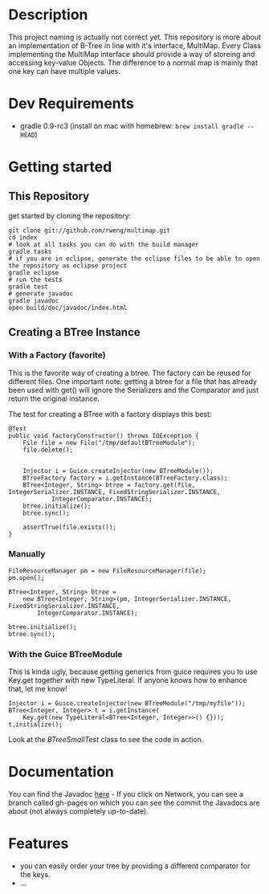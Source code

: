 # Description

This project naming is actually not correct yet.
This repository is more about an implementation of B-Tree in line with it's interface, MultiMap.
Every Class implementing the MultiMap interface should provide a way of storeing and accessing key-value Objects.
The difference to a normal map is mainly that one key can have multiple values.

# Dev Requirements

- gradle 0.9-rc3 (install on mac with homebrew: `brew install gradle --HEAD`)

# Getting started

## This Repository

get started by cloning the repository:

    git clone git://github.com/rweng/multimap.git
    cd index
    # look at all tasks you can do with the build manager
    gradle tasks
    # if you are in eclipse, generate the eclipse files to be able to open the repository as eclipse project
    gradle eclipse
    # run the tests
    gradle test
    # generate javadoc
    gradle javadoc
    open build/doc/javadoc/index.html

## Creating a BTree Instance

### With a Factory (favorite)

This is the favorite way of creating a btree. The factory can be reused for different files.
One important note: getting a btree for a file that has already been used with get() will ignore
the Serializers and the Comparator and just return the original instance.

The test for creating a BTree with a factory displays this best:

    @Test
	public void factoryConstructor() throws IOException {
		File file = new File("/tmp/defaultBTreeModule");
		file.delete();


		Injector i = Guice.createInjector(new BTreeModule());
		BTreeFactory factory = i.getInstance(BTreeFactory.class);
		BTree<Integer, String> btree = factory.get(file, IntegerSerializer.INSTANCE, FixedStringSerializer.INSTANCE,
				IntegerComparator.INSTANCE);
		btree.initialize();
		btree.sync();

		assertTrue(file.exists());
	}

### Manually

    FileResourceManager pm = new FileResourceManager(file);
	pm.open();

	BTree<Integer, String> btree =
		new BTree<Integer, String>(pm, IntegerSerializer.INSTANCE, FixedStringSerializer.INSTANCE,
	        IntegerComparator.INSTANCE);

    btree.initialize();
    btree.sync();

### With the Guice BTreeModule

This is kinda ugly, because getting generics from guice requires you to use Key.get together with new TypeLiteral.
If anyone knows how to enhance that, let me know!

    Injector i = Guice.createInjector(new BTreeModule("/tmp/myfile"));
    BTree<Integer, Integer> t = i.getInstance(
        Key.get(new TypeLiteral<BTree<Integer, Integer>>() {}));
    t.initialize();

Look at the *BTreeSmallTest* class to see the code in action.

# Documentation

You can find the Javadoc [here](http://rweng.github.com/multimap/doc/) -
If you click on Network, you can see a branch called gh-pages on which you can see the commit the Javadocs are about (not always completely up-to-date).

# Features

- you can easily order your tree by providing a different comparator for the keys.
- ...
